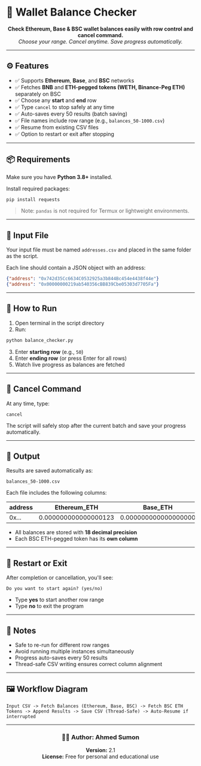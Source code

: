 # 🧾 Wallet Balance Checker

<p align="center">
  <b>Check Ethereum, Base & BSC wallet balances easily with row control and cancel command.</b><br>
  <i>Choose your range. Cancel anytime. Save progress automatically.</i>
</p>

---

## ⚙️ Features

- ✅ Supports **Ethereum**, **Base**, and **BSC** networks  
- ✅ Fetches **BNB** and **ETH-pegged tokens (WETH, Binance-Peg ETH)** separately on BSC  
- ✅ Choose any **start** and **end** row  
- ✅ Type `cancel` to stop safely at any time  
- ✅ Auto-saves every 50 results (batch saving)  
- ✅ File names include row range (e.g., `balances_50-1000.csv`)  
- ✅ Resume from existing CSV files  
- ✅ Option to restart or exit after stopping  

---

## 📦 Requirements

Make sure you have **Python 3.8+** installed.

Install required packages:

```bash
pip install requests
```

> Note: `pandas` is not required for Termux or lightweight environments.

---

## 📁 Input File

Your input file must be named `addresses.csv` and placed in the same folder as the script.

Each line should contain a JSON object with an address:

```json
{"address": "0x742d35Cc6634C0532925a3b844Bc454e4438f44e"}
{"address": "0x00000000219ab540356cBB839Cbe05303d7705Fa"}
```

---

## 🚀 How to Run

1. Open terminal in the script directory  
2. Run:

```bash
python balance_checker.py
```

3. Enter **starting row** (e.g., `50`)  
4. Enter **ending row** (or press Enter for all rows)  
5. Watch live progress as balances are fetched  

---

## 🛑 Cancel Command

At any time, type:

```text
cancel
```

The script will safely stop after the current batch and save your progress automatically.

---

## 💾 Output

Results are saved automatically as:

```text
balances_50-1000.csv
```

Each file includes the following columns:

| address | Ethereum_ETH | Base_ETH | BSC_BNB | BSC_BinancePegETH | BSC_WETH |
|---------|--------------|----------|---------|-----------------|-----------|
| 0x...   | 0.000000000000000123 | 0.000000000000000000 | 0.000000000000045678 | 0.000000000000000000 | 0.000000000000000012 |

- All balances are stored with **18 decimal precision**  
- Each BSC ETH-pegged token has its **own column**  

---

## 🔁 Restart or Exit

After completion or cancellation, you'll see:

```text
Do you want to start again? (yes/no)
```

- Type **yes** to start another row range  
- Type **no** to exit the program  

---

## 🧠 Notes

- Safe to re-run for different row ranges  
- Avoid running multiple instances simultaneously  
- Progress auto-saves every 50 results  
- Thread-safe CSV writing ensures correct column alignment  

---

## 🖼 Workflow Diagram

```text
Input CSV -> Fetch Balances (Ethereum, Base, BSC) -> Fetch BSC ETH Tokens -> Append Results -> Save CSV (Thread-Safe) -> Auto-Resume if interrupted
```

---

<h3 align="center">👨‍💻 Author: Ahmed Sumon</h3>
<p align="center">
  <b>Version:</b> 2.1<br>
  <b>License:</b> Free for personal and educational use
</p>